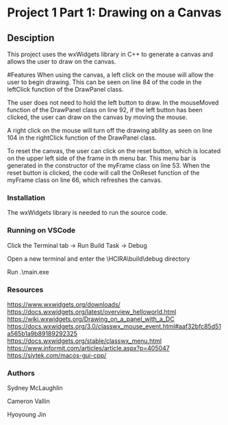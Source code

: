 # Project 1 Part 1: Drawing on a Canvas

## Desciption
This project uses the wxWidgets library in C++ to generate a canvas and allows
the user to draw on the canvas.

#Features
When using the canvas, a left click on the mouse will allow the user to begin drawing.
This can be seen on line 84 of the code in the leftClick function of the DrawPanel class.

The user does not need to hold the left button to draw. In the mouseMoved function of the DrawPanel class on line 92,
if the left button has been clicked, the user can draw on the canvas by moving the mouse.

A right click on the mouse will turn off the drawing ability as seen on line 104 in the rightClick function
of the DrawPanel class. 

To reset the canvas, the user can click on the reset button, which is located on the upper left side of the frame in
th menu bar. This menu bar is generated in the constructor of the myFrame class on line 53. When the reset button is
clicked, the code will call the OnReset function of the myFrame class on line 66, which refreshes the canvas.

### Installation
The wxWidgets library is needed to run the source code. 

### Running on VSCode
Click the Terminal tab -> Run Build Task -> Debug

Open a new terminal and enter the \HCIRA\build\debug directory

Run .\main.exe

### Resources
https://www.wxwidgets.org/downloads/
https://docs.wxwidgets.org/latest/overview_helloworld.html
https://wiki.wxwidgets.org/Drawing_on_a_panel_with_a_DC
https://docs.wxwidgets.org/3.0/classwx_mouse_event.html#aaf32bfc85d51a565b1a9b89189292325
https://docs.wxwidgets.org/stable/classwx_menu.html
https://www.informit.com/articles/article.aspx?p=405047
https://siytek.com/macos-gui-cpp/

### Authors
Sydney McLaughlin

Cameron Vallin

Hyoyoung Jin
